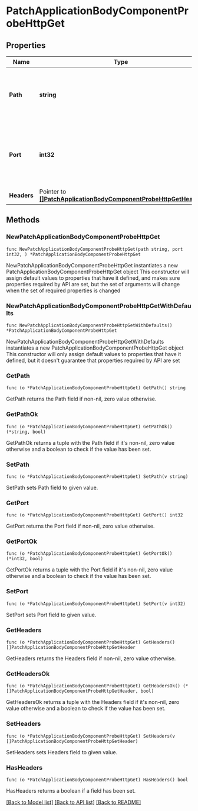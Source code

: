 # PatchApplicationBodyComponentProbeHttpGet

## Properties

Name | Type | Description | Notes
------------ | ------------- | ------------- | -------------
**Path** | **string** | HTTPサーバーへアクセスしプローブをチェックする際のパス | 
**Port** | **int32** | HTTPサーバーへアクセスしプローブをチェックする際のポート番号 | 
**Headers** | Pointer to [**[]PatchApplicationBodyComponentProbeHttpGetHeader**](PatchApplicationBodyComponentProbeHttpGetHeader.md) |  | [optional] 

## Methods

### NewPatchApplicationBodyComponentProbeHttpGet

`func NewPatchApplicationBodyComponentProbeHttpGet(path string, port int32, ) *PatchApplicationBodyComponentProbeHttpGet`

NewPatchApplicationBodyComponentProbeHttpGet instantiates a new PatchApplicationBodyComponentProbeHttpGet object
This constructor will assign default values to properties that have it defined,
and makes sure properties required by API are set, but the set of arguments
will change when the set of required properties is changed

### NewPatchApplicationBodyComponentProbeHttpGetWithDefaults

`func NewPatchApplicationBodyComponentProbeHttpGetWithDefaults() *PatchApplicationBodyComponentProbeHttpGet`

NewPatchApplicationBodyComponentProbeHttpGetWithDefaults instantiates a new PatchApplicationBodyComponentProbeHttpGet object
This constructor will only assign default values to properties that have it defined,
but it doesn't guarantee that properties required by API are set

### GetPath

`func (o *PatchApplicationBodyComponentProbeHttpGet) GetPath() string`

GetPath returns the Path field if non-nil, zero value otherwise.

### GetPathOk

`func (o *PatchApplicationBodyComponentProbeHttpGet) GetPathOk() (*string, bool)`

GetPathOk returns a tuple with the Path field if it's non-nil, zero value otherwise
and a boolean to check if the value has been set.

### SetPath

`func (o *PatchApplicationBodyComponentProbeHttpGet) SetPath(v string)`

SetPath sets Path field to given value.


### GetPort

`func (o *PatchApplicationBodyComponentProbeHttpGet) GetPort() int32`

GetPort returns the Port field if non-nil, zero value otherwise.

### GetPortOk

`func (o *PatchApplicationBodyComponentProbeHttpGet) GetPortOk() (*int32, bool)`

GetPortOk returns a tuple with the Port field if it's non-nil, zero value otherwise
and a boolean to check if the value has been set.

### SetPort

`func (o *PatchApplicationBodyComponentProbeHttpGet) SetPort(v int32)`

SetPort sets Port field to given value.


### GetHeaders

`func (o *PatchApplicationBodyComponentProbeHttpGet) GetHeaders() []PatchApplicationBodyComponentProbeHttpGetHeader`

GetHeaders returns the Headers field if non-nil, zero value otherwise.

### GetHeadersOk

`func (o *PatchApplicationBodyComponentProbeHttpGet) GetHeadersOk() (*[]PatchApplicationBodyComponentProbeHttpGetHeader, bool)`

GetHeadersOk returns a tuple with the Headers field if it's non-nil, zero value otherwise
and a boolean to check if the value has been set.

### SetHeaders

`func (o *PatchApplicationBodyComponentProbeHttpGet) SetHeaders(v []PatchApplicationBodyComponentProbeHttpGetHeader)`

SetHeaders sets Headers field to given value.

### HasHeaders

`func (o *PatchApplicationBodyComponentProbeHttpGet) HasHeaders() bool`

HasHeaders returns a boolean if a field has been set.


[[Back to Model list]](../README.md#documentation-for-models) [[Back to API list]](../README.md#documentation-for-api-endpoints) [[Back to README]](../README.md)



